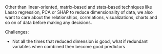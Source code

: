Other than linear-oriented, matrix-based and stats-based techniques like Lasso regression, PCA or SHAP to reduce dimensionality of data, we also want to care about the relationships, correlations, visualizations, charts and so on of data before making any decisions.

Challenges:
- Not all the times that reduced dimension is good, what if redundant variables when combined then become good predictors